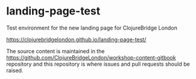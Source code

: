 # landing-page-test
Test environment for the new landing page for ClojureBridge London

https://clojurebridgelondon.github.io/landing-page-test/

The source content is maintained in the https://github.com/ClojureBridgeLondon/workshop-content-gitbook repository and this repository is where issues and pull requests should be raised.

